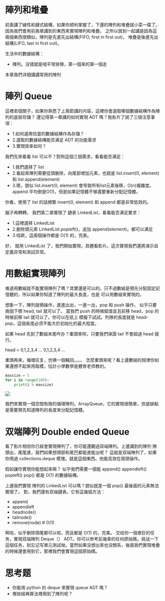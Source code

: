 # 陣列和堆疊

前面講了線性和鏈式結構，如果你顺利掌握了，下邊的陣列和堆疊就小菜一碟了。因為我們會用前兩章講到的東西來實現陣列和堆疊。
之所以放到一起講是因為這兩個東西很類似，陣列是先進先出結構(FIFO, first in first out)，
堆疊是後進先出結構(LIFO, last in first out)。

生活中的數據結構：

- 陣列。没错就是咱平常排隊，第一個來的第一個走

本章我們详细講講常用的陣列

# 陣列 Queue

這裡卖個關子，如果你熟悉了上兩節講的内容，這裡你會選取哪個數據結構作為陣列的底层存儲？
還记得第一章講的如何實現 ADT 嗎？我影片了說了三個注意事項：

- 1.如何選用恰當的數據結構作為存儲？
- 2.選取的數據結構能否满足 ADT 的功能需求
- 3.實現效率如何？

我們先來看看 list 可以不？對照這個三個需求，看看能否满足：

- 1.我們選择了 list
- 2.看起來陣列需要從頭删除，向尾部增加元素，也就是 list.insert(0, element) 和 list.append(element)
- 3.嗯，貌似 list.insert(0, element) 會导致所有list元素後移，O(n)複雜度。append 平均倒是O(1)，但是如果記憶體不够還要重新分配記憶體。

你看，使用了 list 的話頻繁 insert(0, element) 和 append 都是非常低效的。

腦子再轉轉， 我們第二章實現了 鏈表 LinkedList，看看能否满足要求：
- 1.這裡選择 LinkedList
- 2.删除頭元素 LinkedList.popleft()，追加 append(element)。都可以满足
- 3.哇欧，這兩個操作都是 O(1) 的，完美。

好， 就用 LinkedList 了，我們開始實現，具體看影片。這次實現我們還將演示自定義异常和測試异常。


# 用數組實現陣列

难道用數組就不能實現陣列了嗎？其實還是可以的。只不過數組是預先分配固定記憶體的，所以如果你知道了陣列的最大長度，也是
可以用數組來實現的。

想象一下，陣列就俩操作，進進出出，一進一出，pop 和 push 操作。
似乎只要兩個下標 head, tail 就可以了。 當我們 push 的時候赋值並且前移 head，pop 的時候前移 tail 就可以了。你可以在纸上
模擬下試試。列隊的長度就是 head-pop，這個長度必须不能大於初始化的最大程度。

如果 head 先到了數組末尾咋办？重頭來呗，只要我們保證 tail 不會超過 head 就行。

head = 0,1,2,3,4 ... 0,1,2,3,4 ...

重頭再來，循環往复，仿佛一個輪回。。。。
怎麼重頭來呢？看上邊數組的规律你如果還想不起來用取模，估計小學數學是體育老师教的。

```py
maxsize = 5
for i in range(100):
    print(i % maxsize)
```

![](./array_queue.png)

我們來實現一個空間有限的循環陣列。ArrayQueue，它的實現很簡單，但是缺點是需要預先知道陣列的長度來分配記憶體。


# 双端陣列 Double ended Queue
看了影片相信你已經會實現陣列了，你可能還聽過双端陣列。上邊講到的陣列 隊頭出，尾尾進，我們如果想頭部和尾巴都能進能出呢？
這就是双端陣列了，如果你用過 collections.deque 模塊，就是這個東西。他能高效在兩頭操作。

假如讓你實現你能想起來嘛？
似乎我們需要一個能 append()  appendleft() popleft() pop() 都是 O(1) 的數據結構。

上邊我們實現 陣列的 LinkedList 可以嗎？貌似就差一個 pop() 最後面的元素無法實現了。
對，我們還有双端鏈表。它有這幾個方法：

- append
- appendleft
- headnode()
- tailnode()
- remove(node)    # O(1)

啊哈，似乎删除頭尾都可以啦，而且都是 O(1) 的，完美。
交给你一個艰巨的任务，實現双端陣列 Deque（） ADT。你可以参考前幾章的任何原始碼，挑战一下這個任务，别忘记写單元測試呦。當然如果没想出來也没關系，後面我們實現堆疊的時候還會用到它，那裡我們會實現這個原始碼。


# 思考题
- 你能用 python 的 deque 來實現 queue ADT 嗎？
- 哪些經典算法裡用到了陣列呢？
